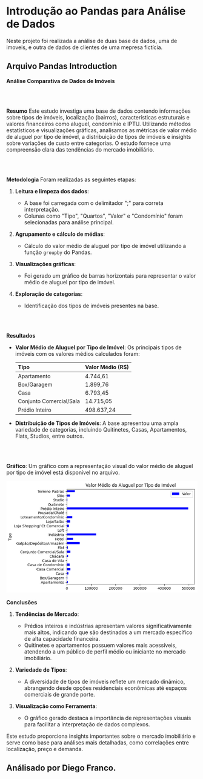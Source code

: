 # Introdução ao Pandas para Análise de Dados

Neste projeto foi realizada a análise de duas base de dados, uma de imoveis, e outra de dados de clientes de uma mepresa fictícia.

## Arquivo Pandas Introduction
**Análise Comparativa de Dados de Imóveis**

<br></br>

**Resumo**
Este estudo investiga uma base de dados contendo informações sobre tipos de imóveis, localização (bairros), características estruturais e valores financeiros como aluguel, condomínio e IPTU. Utilizando métodos estatísticos e visualizações gráficas, analisamos as métricas de valor médio de aluguel por tipo de imóvel, a distribuição de tipos de imóveis e insights sobre variações de custo entre categorias. O estudo fornece uma compreensão clara das tendências do mercado imobiliário.

<br></br>

**Metodologia**
Foram realizadas as seguintes etapas:

1. **Leitura e limpeza dos dados**:
   - A base foi carregada com o delimitador ";" para correta interpretação.
   - Colunas como "Tipo", "Quartos", "Valor" e "Condomínio" foram selecionadas para análise principal.

2. **Agrupamento e cálculo de médias**:
   - Cálculo do valor médio de aluguel por tipo de imóvel utilizando a função `groupby` do Pandas.

3. **Visualizações gráficas**:
   - Foi gerado um gráfico de barras horizontais para representar o valor médio de aluguel por tipo de imóvel.

4. **Exploração de categorias**:
   - Identificação dos tipos de imóveis presentes na base.

<br></br>

**Resultados**

- **Valor Médio de Aluguel por Tipo de Imóvel**:
  Os principais tipos de imóveis com os valores médios calculados foram:

  | Tipo                              | Valor Médio (R$) |
  |-----------------------------------|------------------|
  | Apartamento                      | 4.744,61         |
  | Box/Garagem                      | 1.899,76         |
  | Casa                             | 6.793,45         |
  | Conjunto Comercial/Sala          | 14.715,05        |
  | Prédio Inteiro                  | 498.637,24       |

- **Distribuição de Tipos de Imóveis**:
  A base apresentou uma ampla variedade de categorias, incluindo Quitinetes, Casas, Apartamentos, Flats, Studios, entre outros.

<br></br>

**Gráfico**:
  Um gráfico com a representação visual do valor médio de aluguel por tipo de imóvel está disponível no arquivo.

![Valor Médio de Aluguel](images/valor.png)

**Conclusões**

1. **Tendências de Mercado**:
   - Prédios inteiros e indústrias apresentam valores significativamente mais altos, indicando que são destinados a um mercado específico de alta capacidade financeira.
   - Quitinetes e apartamentos possuem valores mais acessíveis, atendendo a um público de perfil médio ou iniciante no mercado imobiliário.

2. **Variedade de Tipos**:
   - A diversidade de tipos de imóveis reflete um mercado dinâmico, abrangendo desde opções residenciais econômicas até espaços comerciais de grande porte.

3. **Visualização como Ferramenta**:
   - O gráfico gerado destaca a importância de representações visuais para facilitar a interpretação de dados complexos.

Este estudo proporciona insights importantes sobre o mercado imobiliário e serve como base para análises mais detalhadas, como correlações entre localização, preço e demanda.

## Análisado por Diego Franco.